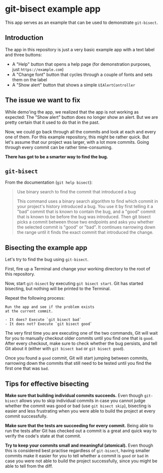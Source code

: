 # git-bisect example app

This app serves as an example that can be used to demonstrate `git-bisect`.

## Introduction

The app in this repository is just a very basic example app with a text label
and three buttons:

- A "Help" button that opens a help page (for demonstration purposes, just `https://example.com`)
- A "Change font" button that cycles through a couple of fonts and sets them on the label
- A "Show alert" button that shows a simple `UIAlertController`

## The issue we want to fix

While demo'ing the app, we realized that the app is not working as expected:
The "Show alert" button does no longer show an alert. But we are pretty certain
that it used to do that in the past.

Now, we could go back through all the commits and look at each and every one
of them. For this example repository, this might be rather quick. But let's assume
that our project was larger, with a lot more commits. Going through every commit
can be rather time-consuming.

**There has got to be a smarter way to find the bug.**

## `git-bisect`

From the documentation (`git help bisect`):

> Use binary search to find the commit that introduced a bug
>
> This command uses a binary search algorithm to find which commit in your project's history introduced a bug.
> You use it by first telling it a "bad" commit that is known to contain the bug,
> and a "good" commit that is known to be before the bug was introduced.
> Then git bisect picks a commit between those two endpoints and asks you whether
> the selected commit is "good" or "bad". It continues narrowing down the range
> until it finds the exact commit that introduced the change.

## Bisecting the example app

Let's try to find the bug using `git-bisect`.

First, fire up a Terminal and change your working directory to the root of this repository.

Now, start `git-bisect` by executing `git bisect start`.
Git has started bisecting, but nothing will be printed to the Terminal.

Repeat the following process:

```
Run the app and see if the problem exists
at the current commit.

- It does? Execute `git bisect bad`
- It does not? Execute `git bisect good`
```

The very first time you are executing one of the two commands, Git will wait
for you to manually checkout older commits until you find one that is `good`.
After every checkout, make sure to check whether the bug persists, and tell Git
about it (either with `git bisect bad` or `git bisect good`).

Once you found a `good` commit, Git will start jumping between commits,
narrowing down the commits that still need to be tested until you find the first one that was `bad`.

## Tips for effective bisecting

**Make sure that building individual commits succeeds.** Even though `git-bisect` allows you to skip individual commits in case you cannot judge whether the commit was good or bad (use `git bisect skip`), bisecting is easier and less frustrating when you were able to build the project at every commit successfully.

**Make sure that the tests are succeeding for every commit.** Being able to run the tests after Git has checked out a commit is a great and quick way to verify the code's state at that commit.

**Try to keep your commits small and meaningful (atomical).** Even though this is considered best practise regardless of `git-bisect`, having smaller commits make it easier for you to tell whether a commit is `good` or `bad` in case you were not able to build the project successfully, since you might be able to tell from the diff.
